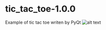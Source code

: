 # tic_tac_toe-1.0.0
Example of tic tac toe
writen by PyQt
![alt text](https://www.mediafire.com/view/g42yzgq3r4w5f62/Animation.gif/file)
